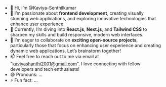 - 👋 Hi, I’m @Kaviya-Senthilkumar
- 👀 I’m passionate about **frontend development**, creating visually stunning web applications, and exploring innovative technologies that enhance user experience.
- 🌱 Currently, I’m diving into **React.js**, **Next.js**, and **Tailwind CSS** to sharpen my skills and build responsive, modern web interfaces.
- 💞️ I’m eager to collaborate on **exciting open-source projects**, particularly those that focus on enhancing user experience and creating dynamic web applications. Let’s brainstorm together!
- 📫 Feel free to reach out to me via email at "kaviyashanthi2001@gmail.com". I love connecting with fellow developers and tech enthusiasts!
- 😄 Pronouns: ...
- ⚡ Fun fact: ...

<!---
Kaviya-sk/Kaviya-sk is a ✨ special ✨ repository because its `README.md` (this file) appears on your GitHub profile.
You can click the Preview link to take a look at your changes.
--->
